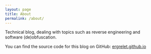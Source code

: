 ```yaml
---
layout: page
title: About
permalink: /about/
---
```


Technical blog, dealing with topics such as reverse engineering and software
(de)obfuscation.

You can find the source code for this blog on GitHub:
[ergrelet.github.io](https://github.com/ergrelet/ergrelet.github.io)